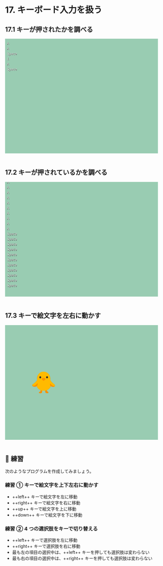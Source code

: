 # 17. キーボード入力を扱う

## 17.1 キーが押されたかを調べる

![](https://raw.githubusercontent.com/Siv3D/siv3d.site.resource/main/2025/tutorial/keyboard/1.png)

```cpp

```

## 17.2 キーが押されているかを調べる

![](https://raw.githubusercontent.com/Siv3D/siv3d.site.resource/main/2025/tutorial/keyboard/2.png)

```cpp

```

## 17.3 キーで絵文字を左右に動かす

![](https://raw.githubusercontent.com/Siv3D/siv3d.site.resource/main/2025/tutorial/keyboard/3.png)

```cpp

```

## 🧩 練習
次のようなプログラムを作成してみましょう。

### 練習 ① キーで絵文字を上下左右に動かす
- ++left++ キーで絵文字を左に移動
- ++right++ キーで絵文字を右に移動
- ++up++ キーで絵文字を上に移動
- ++down++ キーで絵文字を下に移動


### 練習 ② 4 つの選択肢をキーで切り替える
- ++left++ キーで選択肢を左に移動
- ++right++ キーで選択肢を右に移動
- 最も左の項目の選択中は、++left++ キーを押しても選択肢は変わらない
- 最も右の項目の選択中は、++right++ キーを押しても選択肢は変わらない
